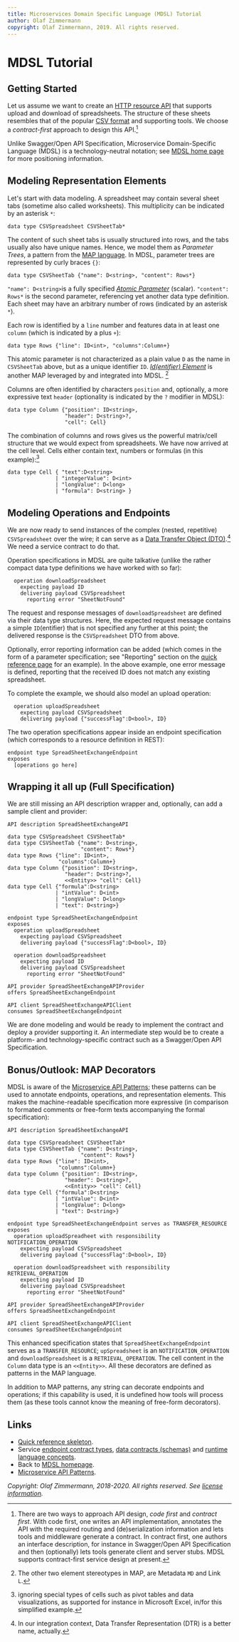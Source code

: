 ```yaml
---
title: Microservices Domain Specific Language (MDSL) Tutorial
author: Olaf Zimmermann
copyright: Olaf Zimmermann, 2019. All rights reserved.
---
```


MDSL Tutorial
=============

<!-- TODO 2020 feature VSS19 (EW) extensions and changes (if they turn out to be stable) -->

## Getting Started

Let us assume we want to create an [HTTP resource API](https://restful-api-design.readthedocs.io/en/latest/) that supports upload and download of spreadsheets. The structure of these sheets resembles that of the popular [CSV format](https://en.wikipedia.org/wiki/Comma-separated_values) and supporting tools. We choose a *contract-first* approach to design this API.[^1]

[^1]: There are two ways to approach API design, *code first* and *contract first*. With code first, one writes an API implementation, annotates the API with the required routing and (de)serialization information and lets tools and middleware generate a contract. In contract first, one authors an interface description, for instance in Swagger/Open API Specification and then (optionally) lets tools generate client and server stubs. MDSL supports contract-first service design at present.

Unlike Swagger/Open API Specification, Microservice Domain-Specific Language (MDSL) is a technology-neutral notation; see [MDSL home page](./index) for more positioning information. 

## Modeling Representation Elements 
Let's start with data modeling. A spreadsheet may contain several sheet tabs (sometime also called worksheets). This multiplicity can be indicated by an asterisk `*`:
<!-- say that we simplify on purpose here? -->

~~~
data type CSVSpreadsheet CSVSheetTab*
~~~

The content of such sheet tabs is usually structured into rows, and the tabs usually also have unique names. Hence, we model them as *Parameter Trees*, a pattern from the [MAP language](https://microservice-api-patterns.org/patterns/structure/representationElements/ParameterTree.html). In MDSL, parameter trees are represented by curly braces `{}`:

~~~
data type CSVSheetTab {"name": D<string>, "content": Rows*}
~~~

`"name": D<string>`is a fully specified [*Atomic Parameter*](https://microservice-api-patterns.org/patterns/structure/representationElements/AtomicParameter) (scalar). `"content": Rows*` is the second parameter, referencing yet another data type definition. Each sheet may have an arbitrary number of rows (indicated by an asterisk `*`). 

<!-- TODO talk about incomplete param spec., as "fully specified" is mentioned above? -->

Each row is identified by a `line` number and features data in at least one `column` (which is indicated by a plus `+`):
 
~~~
data type Rows {"line": ID<int>, "columns":Column+} 
~~~

This atomic parameter is not characterized as a plain value `D` as the name in `CSVSheetTab` above, but as a unique identifier `ID`. [*Id(entifier) Element*](https://microservice-api-patterns.org/patterns/structure/elementStereotypes/IdElement) is another MAP leveraged by and integrated into MDSL. [^2]


[^2]: The other two element stereotypes in MAP, are Metadata `MD` and Link `L`. 

Columns are often identified by characters `position` and, optionally, a more expressive text `header` (optionality is indicated by the `?` modifier in MDSL):

<!-- TODO position and header now appearing in all rows (at runtime), and I cannot guarantee that all rows use same column structure (just an example, no need to match CSV 100%) -->

~~~
data type Column {"position": ID<string>, 
                  "header": D<string>?, 
                  "cell": Cell}
~~~

The combination of columns and rows gives us the powerful matrix/cell structure that we would expect from spreadsheets. <!-- greatly/grossly simplified! -->
We have now arrived at the cell level. Cells either contain text, numbers or formulas (in this example):[^4]

[^4]: ignoring special types of cells such as pivot tables and data visualizations, as supported for instance in Microsoft Excel, in/for this simplified example.

~~~
data type Cell { "text":D<string> 
               | "integerValue": D<int> 
               | "longValue": D<long> 
               | "formula": D<string> }
~~~


## Modeling Operations and Endpoints <!-- Service Contract -->
We are now ready to send instances of the complex (nested, repetitive) `CSVSpreadsheet` over the wire; it can serve as a [Data Transfer Object (DTO)](https://martinfowler.com/eaaCatalog/dataTransferObject.html).[^3] We need a service contract to do that.

[^3]: In our integration context, Data Transfer Representation (DTR) is a better name, actually.

Operation specifications in MDSL are quite talkative (unlike the rather compact data type definitions we have worked with so far):

~~~
  operation downloadSpreadsheet
    expecting payload ID
    delivering payload CSVSpreadsheet
      reporting error "SheetNotFound" 
~~~

The request and response messages of `downloadSpreadsheet` are defined via their data type structures. Here, the expected request message contains a simple `ID`(entifier) that is not specified any further at this point; the delivered response is the `CSVSpreadsheet` DTO from above. 

Optionally, error reporting information can be added (which comes in the form of a parameter specification; see "Reporting" section on the [quick reference page](./quickreference) for an example). In the above example, one error message is defined, reporting that the received ID does not match any existing spreadsheet.

To complete the example, we should also model an upload operation:
~~~
  operation uploadSpreadsheet
    expecting payload CSVSpreadsheet
    delivering payload {"successFlag":D<bool>, ID}
~~~ 

The two operation specifications appear inside an endpoint specification (which corresponds to a resource definition in REST):

~~~
endpoint type SpreadSheetExchangeEndpoint
exposes 
  [operations go here]
~~~

## Wrapping it all up (Full Specification)

We are still missing an API description wrapper and, optionally, can add a sample client and provider:

~~~
API description SpreadSheetExchangeAPI

data type CSVSpreadsheet CSVSheetTab*
data type CSVSheetTab {"name": D<string>, 
                       "content": Rows*}
data type Rows {"line": ID<int>, 
                "columns":Column+}
data type Column {"position": ID<string>, 
                  "header": D<string>?, 
                  <<Entity>> "cell": Cell}
data type Cell {"formula":D<string> 
               | "intValue": D<int> 
               | "longValue": D<long> 
               | "text": D<string>}

endpoint type SpreadSheetExchangeEndpoint
exposes 
  operation uploadSpreadsheet
    expecting payload CSVSpreadsheet
    delivering payload {"successFlag":D<bool>, ID}
    
  operation downloadSpreadsheet
    expecting payload ID
    delivering payload CSVSpreadsheet
      reporting error "SheetNotFound" 

API provider SpreadSheetExchangeAPIProvider
offers SpreadSheetExchangeEndpoint

API client SpreadSheetExchangeAPIClient
consumes SpreadSheetExchangeEndpoint
~~~

We are done modeling and would be ready to implement the contract and deploy a provider supporting it. An intermediate step would be to create a platform- and technology-specific contract such as a Swagger/Open API Specification. 

## Bonus/Outlook: MAP Decorators
MDSL is aware of the [Microservice API Patterns](https://microservice-api-patterns.org/); these patterns can be used to annotate endpoints, operations, and representation elements. This makes the machine-readable specification more expressive (in comparison to formated comments or free-form texts accompanying the formal specification):

~~~
API description SpreadSheetExchangeAPI

data type CSVSpreadsheet CSVSheetTab*
data type CSVSheetTab {"name": D<string>, 
                       "content": Rows*}
data type Rows {"line": ID<int>, 
                "columns":Column+}
data type Column {"position": ID<string>, 
                  "header": D<string>?, 
                  <<Entity>> "cell": Cell}
data type Cell {"formula":D<string> 
               | "intValue": D<int> 
               | "longValue": D<long> 
               | "text": D<string>}

endpoint type SpreadSheetExchangeEndpoint serves as TRANSFER_RESOURCE
exposes 
  operation uploadSpreadheet with responsibility NOTIFICATION_OPERATION
    expecting payload CSVSpreadsheet
    delivering payload {"successFlag":D<bool>, ID}
    
  operation downloadSpreadsheet with responsibility RETRIEVAL_OPERATION
    expecting payload ID 
    delivering payload CSVSpreadsheet
      reporting error "SheetNotFound" 

API provider SpreadSheetExchangeAPIProvider
offers SpreadSheetExchangeEndpoint

API client SpreadSheetExchangeAPIClient
consumes SpreadSheetExchangeEndpoint
~~~

This enhanced specification states that `SpreadSheetExchangeEndpoint` serves as a `TRANSFER_RESOURCE`; `upSpreadsheet` is an `NOTIFICATION_OPERATION` and `downloadSpreadsheet` is a `RETRIEVAL_OPERATION`. The cell content in the `Column` data type is an `<<Entity>>`. All these decorators are defined as patterns in the MAP language.

In addition to MAP patterns, any string can decorate endpoints and operations; if this capability is used, it is undefined how tools will process them (as these tools cannot know the meaning of free-form decorators).


## Links

* [Quick reference skeleton](./quickreference). 
* Service [endpoint contract types](./servicecontract), [data contracts (schemas)](./datacontract) and [runtime language concepts](./optionalparts).
* Back to [MDSL homepage](./index). 
* [Microservice API Patterns](https://microservice-api-patterns.org/).

*Copyright: Olaf Zimmermann, 2018-2020. All rights reserved. See [license information](https://github.com/Microservice-API-Patterns/MDSL-Specification/blob/master/LICENSE).*

<!-- *EOF* -->